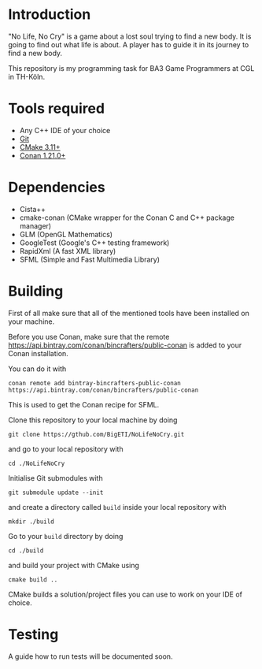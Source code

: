 # Introduction

"No Life, No Cry" is a game about a lost soul trying to find a new body. It is going to find out what life is about. A player has to guide it in its journey to find a new body.

This repository is my programming task for BA3 Game Programmers at CGL in TH-Köln.

# Tools required

- Any C++ IDE of your choice
- [Git](https://git-scm.com/)
- [CMake 3.11+](https://cmake.org/)
- [Conan 1.21.0+](https://conan.io/)

# Dependencies

- Cista++
- cmake-conan (CMake wrapper for the Conan C and C++ package manager)
- GLM (OpenGL Mathematics)
- GoogleTest (Google's C++ testing framework)
- RapidXml (A fast XML library)
- SFML (Simple and Fast Multimedia Library)

# Building

First of all make sure that all of the mentioned tools have been installed on your machine.

Before you use Conan, make sure that the remote https://api.bintray.com/conan/bincrafters/public-conan is added to your Conan installation.

You can do it with

```
conan remote add bintray-bincrafters-public-conan https://api.bintray.com/conan/bincrafters/public-conan
```

This is used to get the Conan recipe for SFML.

Clone this repository to your local machine by doing

```
git clone https://gthub.com/BigETI/NoLifeNoCry.git
```

and go to your local repository with

```
cd ./NoLifeNoCry
```

Initialise Git submodules with

```
git submodule update --init
```

and create a directory called `build` inside your local repository with

```
mkdir ./build
```

Go to your `build` directory by doing

```
cd ./build
```

and build your project with CMake using

```
cmake build ..
```

CMake builds a solution/project files you can use to work on your IDE of choice.

# Testing

A guide how to run tests will be documented soon.
